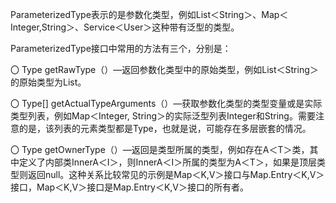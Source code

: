 ParameterizedType表示的是参数化类型，例如List＜String＞、Map＜Integer,String＞、Service＜User＞这种带有泛型的类型。

ParameterizedType接口中常用的方法有三个，分别是：

〇 Type getRawType（）—返回参数化类型中的原始类型，例如List＜String＞的原始类型为List。

〇 Type[] getActualTypeArguments（）—获取参数化类型的类型变量或是实际类型列表，例如Map＜Integer, String＞的实际泛型列表Integer和String。需要注意的是，该列表的元素类型都是Type，也就是说，可能存在多层嵌套的情况。

〇 Type getOwnerType（）—返回是类型所属的类型，例如存在A＜T＞类，其中定义了内部类InnerA＜I＞，则InnerA＜I＞所属的类型为A＜T＞，如果是顶层类型则返回null。这种关系比较常见的示例是Map＜K,V＞接口与Map.Entry＜K,V＞接口，Map＜K,V＞接口是Map.Entry＜K,V＞接口的所有者。